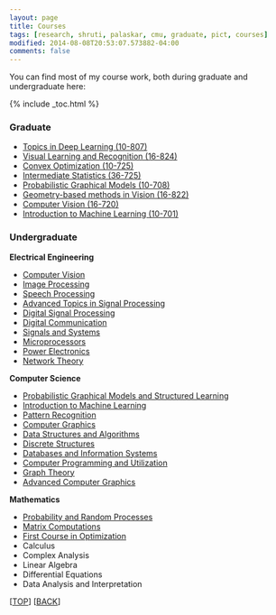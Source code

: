 ```yaml
---
layout: page
title: Courses
tags: [research, shruti, palaskar, cmu, graduate, pict, courses]
modified: 2014-08-08T20:53:07.573882-04:00
comments: false
---
```


You can find most of my course work, both during graduate and undergraduate here:

{% include _toc.html %}

### Graduate
* [Topics in Deep Learning (10-807)](http://www.cs.cmu.edu/~rsalakhu/10807_2016/)
* [Visual Learning and Recognition (16-824)](http://graphics.cs.cmu.edu/courses/16-824/2016_spring/)
* [Convex Optimization (10-725)](http://www.stat.cmu.edu/~ryantibs/convexopt/)
* [Intermediate Statistics (36-725)](http://www.stat.cmu.edu/~larry/=stat705/)
* [Probabilistic Graphical Models (10-708)](http://www.cs.cmu.edu/~epxing/Class/10708/)
* [Geometry-based methods in Vision (16-822)](http://vasc.ri.cmu.edu/vision_courses/V_Course_Detail.htm#GB)
* [Computer Vision (16-720)](http://vasc.ri.cmu.edu/vision_courses/G_Course_Detail.htm#720)
* [Introduction to Machine Learning (10-701)](http://www.cs.cmu.edu/~aarti/Class/10701_Spring14/)

### Undergraduate
**Electrical Engineering**  

* [Computer Vision](http://www.ee.iitb.ac.in/web/academics/courses#EE702)
* [Image Processing](http://www.ee.iitb.ac.in/web/academics/courses#EE610)
* [Speech Processing](http://www.ee.iitb.ac.in/web/academics/courses#EE679)
* [Advanced Topics in Signal Processing](http://www.ee.iitb.ac.in/web/academics/courses#EE325)
* [Digital Signal Processing](http://www.ee.iitb.ac.in/web/academics/courses#EE325)
* [Digital Communication](http://www.ee.iitb.ac.in/web/academics/courses#EE338)
* [Signals and Systems](http://www.ee.iitb.ac.in/web/academics/courses#EE210)
* [Microprocessors](http://www.ee.iitb.ac.in/web/academics/courses#EE309)
* [Power Electronics](http://www.ee.iitb.ac.in/web/academics/courses#EE222)
* [Network Theory](http://www.ee.iitb.ac.in/web/academics/courses#EE225)

**Computer Science** 

* [Probabilistic Graphical Models and Structured Learning](http://www.cse.iitb.ac.in/page134?course=CS+726)
* [Introduction to Machine Learning](http://www.cse.iitb.ac.in/page134?course=CS+419)
* [Pattern Recognition](http://www.cse.iitb.ac.in/page134?course=CS+664)
* [Computer Graphics](http://www.cse.iitb.ac.in/page134?course=CS+475)
* [Data Structures and Algorithms](http://www.cse.iitb.ac.in/page134?course=CS+213(M))
* [Discrete Structures](http://www.cse.iitb.ac.in/page134?course=CS+207(M))
* [Databases and Information Systems](http://www.cse.iitb.ac.in/page134?course=CS+317(M))
* [Computer Programming and Utilization](http://www.cse.iitb.ac.in/page134?course=CS+101)
* [Graph Theory](https://www.cse.iitb.ac.in/page134?course=CS+408)
* [Advanced Computer Graphics](https://www.cse.iitb.ac.in/page134?course=CS+775)

**Mathematics**

* [Probability and Random Processes](http://www.ee.iitb.ac.in/web/academics/courses#EE325")
* [Matrix Computations](http://www.ee.iitb.ac.in/web/academics/courses#EE636")
* [First Course in Optimization](http://www.ee.iitb.ac.in/web/academics/courses#EE659")
* Calculus
* Complex Analysis
* Linear Algebra
* Differential Equations
* Data Analysis and Interpretation

[[TOP](/research/courses/)] [[BACK](/research/)]
